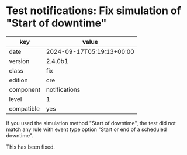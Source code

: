 [//]: # (werk v2)
# Test notifications: Fix simulation of "Start of downtime"

key        | value
---------- | ---
date       | 2024-09-17T05:19:13+00:00
version    | 2.4.0b1
class      | fix
edition    | cre
component  | notifications
level      | 1
compatible | yes

If you used the simulation method "Start of downtime", the test did not match
any rule with event type option "Start or end of a scheduled downtime".

This has been fixed.
